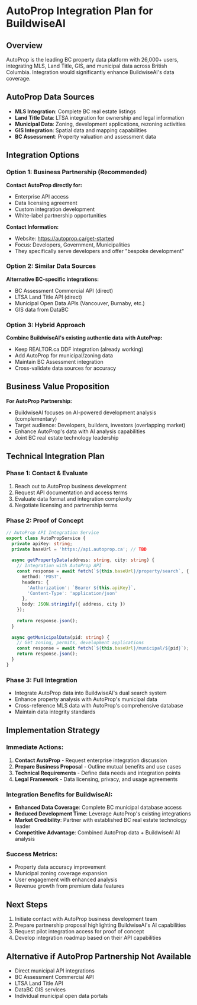 # AutoProp Integration Plan for BuildwiseAI

## Overview
AutoProp is the leading BC property data platform with 26,000+ users, integrating MLS, Land Title, GIS, and municipal data across British Columbia. Integration would significantly enhance BuildwiseAI's data coverage.

## AutoProp Data Sources
- **MLS Integration**: Complete BC real estate listings
- **Land Title Data**: LTSA integration for ownership and legal information  
- **Municipal Data**: Zoning, development applications, rezoning activities
- **GIS Integration**: Spatial data and mapping capabilities
- **BC Assessment**: Property valuation and assessment data

## Integration Options

### Option 1: Business Partnership (Recommended)
**Contact AutoProp directly for:**
- Enterprise API access
- Data licensing agreement
- Custom integration development
- White-label partnership opportunities

**Contact Information:**
- Website: https://autoprop.ca/get-started
- Focus: Developers, Government, Municipalities
- They specifically serve developers and offer "bespoke development"

### Option 2: Similar Data Sources
**Alternative BC-specific integrations:**
- BC Assessment Commercial API (direct)
- LTSA Land Title API (direct)
- Municipal Open Data APIs (Vancouver, Burnaby, etc.)
- GIS data from DataBC

### Option 3: Hybrid Approach
**Combine BuildwiseAI's existing authentic data with AutoProp:**
- Keep REALTOR.ca DDF integration (already working)
- Add AutoProp for municipal/zoning data
- Maintain BC Assessment integration
- Cross-validate data sources for accuracy

## Business Value Proposition
**For AutoProp Partnership:**
- BuildwiseAI focuses on AI-powered development analysis (complementary)
- Target audience: Developers, builders, investors (overlapping market)
- Enhance AutoProp's data with AI analysis capabilities
- Joint BC real estate technology leadership

## Technical Integration Plan

### Phase 1: Contact & Evaluate
1. Reach out to AutoProp business development
2. Request API documentation and access terms
3. Evaluate data format and integration complexity
4. Negotiate licensing and partnership terms

### Phase 2: Proof of Concept
```typescript
// AutoProp API Integration Service
export class AutoPropService {
  private apiKey: string;
  private baseUrl = 'https://api.autoprop.ca'; // TBD
  
  async getPropertyData(address: string, city: string) {
    // Integration with AutoProp API
    const response = await fetch(`${this.baseUrl}/property/search`, {
      method: 'POST',
      headers: {
        'Authorization': `Bearer ${this.apiKey}`,
        'Content-Type': 'application/json'
      },
      body: JSON.stringify({ address, city })
    });
    
    return response.json();
  }
  
  async getMunicipalData(pid: string) {
    // Get zoning, permits, development applications
    const response = await fetch(`${this.baseUrl}/municipal/${pid}`);
    return response.json();
  }
}
```

### Phase 3: Full Integration
- Integrate AutoProp data into BuildwiseAI's dual search system
- Enhance property analysis with AutoProp's municipal data
- Cross-reference MLS data with AutoProp's comprehensive database
- Maintain data integrity standards

## Implementation Strategy

### Immediate Actions:
1. **Contact AutoProp** - Request enterprise integration discussion
2. **Prepare Business Proposal** - Outline mutual benefits and use cases
3. **Technical Requirements** - Define data needs and integration points
4. **Legal Framework** - Data licensing, privacy, and usage agreements

### Integration Benefits for BuildwiseAI:
- **Enhanced Data Coverage**: Complete BC municipal database access
- **Reduced Development Time**: Leverage AutoProp's existing integrations
- **Market Credibility**: Partner with established BC real estate technology leader
- **Competitive Advantage**: Combined AutoProp data + BuildwiseAI AI analysis

### Success Metrics:
- Property data accuracy improvement
- Municipal zoning coverage expansion
- User engagement with enhanced analysis
- Revenue growth from premium data features

## Next Steps
1. Initiate contact with AutoProp business development team
2. Prepare partnership proposal highlighting BuildwiseAI's AI capabilities
3. Request pilot integration access for proof of concept
4. Develop integration roadmap based on their API capabilities

## Alternative if AutoProp Partnership Not Available
- Direct municipal API integrations
- BC Assessment Commercial API
- LTSA Land Title API
- DataBC GIS services
- Individual municipal open data portals